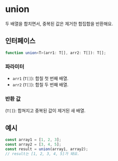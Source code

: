 # union

두 배열을 합치면서, 중복된 값은 제거한 합집합을 반환해요.

## 인터페이스

```typescript
function union<T>(arr1: T[], arr2: T[]): T[];
```

### 파라미터

- `arr1` (`T[]`): 합칠 첫 번째 배열.
- `arr2` (`T[]`): 합칠 두 번째 배열.

### 반환 값

(`T[]`): 합쳐지고 중복된 값이 제거된 새 배열.

## 예시

```typescript
const array1 = [1, 2, 3];
const array2 = [3, 4, 5];
const result = union(array1, array2);
// result는 [1, 2, 3, 4, 5]가 돼요.
```
